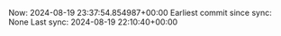 Now: 2024-08-19 23:37:54.854987+00:00 Earliest commit since sync: None Last sync: 2024-08-19 22:10:40+00:00
